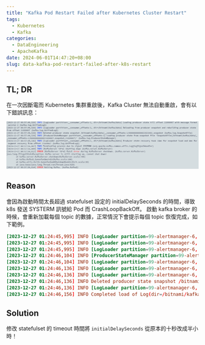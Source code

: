 ```yaml
---
title: "Kafka Pod Restart Failed after Kubernetes Cluster Restart"
tags:
  - Kubernetes
  - Kafka
categories:
  - DataEngineering
  - ApacheKafka
date: 2024-06-01T14:47:20+08:00
slug: data-kafka-pod-restart-failed-after-k8s-restart
---
```


## TL; DR

在一次因斷電而 Kubernetes 集群重啟後，Kafka Cluster 無法自動重啟，會有以下錯誤訊息：

<!--more-->

![](error.png)

## Reason

會因為啟動時間太長超過 statefulset 設定的 initialDelaySeconds 的時間，導致 k8s 發送 SYSTERM 訊號給 Pod 而 CrashLoopBackOff。
啟動 kafka broker 的時候，會重新加載每個 topic 的數據，正常情況下會提示每個 topic 恢復完成，如下範例。

```toml
[2023-12-27 01:24:45,995] INFO [LogLoader partition=99-alertmanager-6, dir=/bitnami/kafka/data] Recovering unflushed segment 52. 0/1 recovered for 99-alertmanager-6. (kafka.log.LogLoader)
[2023-12-27 01:24:45,995] INFO [LogLoader partition=99-alertmanager-6, dir=/bitnami/kafka/data] Loading producer state till offset 52 with message format version 2 (kafka.log.UnifiedLog$)
[2023-12-27 01:24:45,995] INFO [LogLoader partition=99-alertmanager-6, dir=/bitnami/kafka/data] Reloading from producer snapshot and rebuilding producer state from offset 52 (kafka.log.UnifiedLog$)
[2023-12-27 01:24:46,104] INFO [ProducerStateManager partition=99-alertmanager-6] Wrote producer snapshot at offset 52 with 0 producer ids in 109 ms. (kafka.log.ProducerStateManager)
[2023-12-27 01:24:46,104] INFO [LogLoader partition=99-alertmanager-6, dir=/bitnami/kafka/data] Producer state recovery took 0ms for snapshot load and 109ms for segment recovery from offset 52 (kafka.log.UnifiedLog$)
[2023-12-27 01:24:46,136] INFO [LogLoader partition=99-alertmanager-6, dir=/bitnami/kafka/data] Loading producer state till offset 52 with message format version 2 (kafka.log.UnifiedLog$)
[2023-12-27 01:24:46,136] INFO [LogLoader partition=99-alertmanager-6, dir=/bitnami/kafka/data] Reloading from producer snapshot and rebuilding producer state from offset 52 (kafka.log.UnifiedLog$)
[2023-12-27 01:24:46,136] INFO Deleted producer state snapshot /bitnami/kafka/data/99-alertmanager-6/00000000000000000052.snapshot (kafka.log.SnapshotFile)
[2023-12-27 01:24:46,136] INFO [LogLoader partition=99-alertmanager-6, dir=/bitnami/kafka/data] Producer state recovery took 0ms for snapshot load and 0ms for segment recovery from offset 52 (kafka.log.UnifiedLog$)
[2023-12-27 01:24:46,156] INFO Completed load of Log(dir=/bitnami/kafka/data/99-alertmanager-6, topicId=GhYHO3u3QCWBkh_YmtCs8Q, topic=99-alertmanager, partition=6, highWatermark=52, lastStableOffset=52, logStartOffset=52, logEndOffset=52) with 1 segments in 186ms (45/84 completed in /bitnami/kafka/data) (kafka.log.LogManager)
```

## Solution

修改 statefulset 的 timeout 時間將 `initialDelaySeconds` 從原本的十秒改成半小時！
